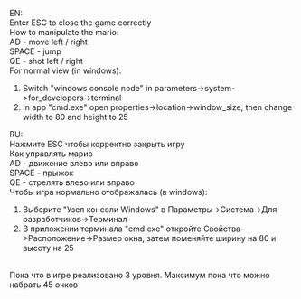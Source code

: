 EN:<br />
Enter ESC to close the game correctly<br />
How to manipulate the mario: <br />
AD - move left / right<br />
SPACE - jump <br />
QE - shot left / right <br />
For normal view (in windows): <br />
1. Switch "windows console node" in parameters->system->for_developers->terminal<br />
2. In app "cmd.exe" open properties->location->window_size, then change width to 80 and height to 25<br />

RU:<br />
Нажмите ESC чтобы корректно закрыть игру <br />
Как управлять марио<br />
AD - движение влево или вправо<br />
SPACE - прыжок <br />
QE - стрелять влево или вправо <br />
Чтобы игра нормально отображалась (в windows): <br />
1. Выберите "Узел консоли Windows" в Параметры->Система->Для разработчиков->Терминал<br />
2. В приложении терминала "cmd.exe" откройте Свойства->Расположение->Размер окна, затем поменяйте ширину на 80 и высоту на 25<br />

<br />
Пока что в игре реализовано 3 уровня. Максимум пока что можно набрать 45 очков
